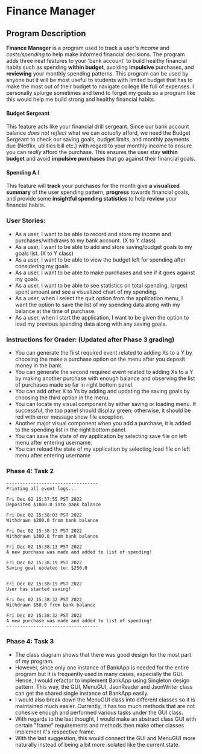 # Finance Manager 

## Program Description

**Finance Manager** is a program used to track a user's _income_ and _costs/spending_ to help make informed financial decisions.
The program adds three neat features to your 'bank account' to build healthy financial habits such as spending **within budget**, avoiding **impulsive** purchases, and **reviewing** your monthly spending patterns.
This program can be used by anyone but it will be most useful to students with limited budget that has to make the most out of their budget to navigate college life full of expenses.
I personally splurge sometimes and tend to forget my goals so a program like this would help me build strong and healthy financial habits.

#### Budget Sergeant

This feature acts like your financial drill sergeant. Since our bank account balance _does not reflect_ what we can _actually_ afford, we need the Budget Sergeant to check our saving goals, budget limits, and monthly payments due (Netflix, utilities bill etc.) with regard to your monthly income to ensure you can _really_ afford the purchase. This ensures the user stay **within budget** and avoid **impulsive purchases** that go against their financial goals.

#### Spending A.I

This feature will **track** your purchases for the month give **a visualized summary** of the user spending pattern, **progress** towards financial goals, and provide some **insightful spending statistics** to help **review** your financial habits.

### User Stories:

- As a user, I want to be able to record and store my income and purchases/withdraws to my bank account. (X to Y class)
- As a user, I want to be able to add and store saving/budget goals to my goals list. (X to Y class)
- As a user, I want to be able to view the budget left for spending after considering my goals.
- As a user, I want to be able to make purchases and see if it goes against my goals.
- As a user, I want to be able to see statistics on total spending, largest spent amount and see a visualized chart of my spending.
- As a user, when I select the quit option from the application menu, I want the option to save the list of my spending data along with
  my balance at the time of purchase.
- As a user, when I start the application, I want to be given the option to load my previous spending data along with any saving goals.

### Instructions for Grader: (Updated after Phase 3 grading)
- You can generate the first required event related to adding Xs to a Y by choosing the make a purchase option on the menu after you deposit money in the bank. 
- You can generate the second required event related to adding Xs to a Y by making another purchase with enough balance and observing the list of purchases made so far in right bottom panel. 
- You can add other X to Ys by adding and updating the saving goals by choosing the third option in the menu. 
- You can locate my visual component by either saving or loading menu. If successful, the top panel should display green; otherwise, it should be red with error message show file exception.
- Another major visual component when you add a purchase, it is added to the spending list in the right bottom panel. 
- You can save the state of my application by selecting save file on left menu after entering username.
- You can reload the state of my application by selecting load file on left menu after entering username

### Phase 4: Task 2
```
----------------------------------
Printing all event logs...

Fri Dec 02 15:37:55 PST 2022 
Deposited $1000.0 into bank balance

Fri Dec 02 15:38:03 PST 2022
Withdrawn $200.0 from bank balance

Fri Dec 02 15:38:13 PST 2022
Withdrawn $300.0 from bank balance

Fri Dec 02 15:38:13 PST 2022
A new purchase was made and added to list of spending!

Fri Dec 02 15:38:19 PST 2022
Saving goal updated to: $250.0


Fri Dec 02 15:38:19 PST 2022
User has started saving!

Fri Dec 02 15:38:32 PST 2022
Withdrawn $50.0 from bank balance

Fri Dec 02 15:38:32 PST 2022
A new purchase was made and added to list of spending!
----------------------------------
```

### Phase 4: Task 3

- The class diagram shows that there was good design for the most part of my program. 
- However, since only one instance of BankApp is needed for the entire program but it is frequently used in many cases, especially the GUI. Hence, I would refactor to implement BankApp using Singleton design pattern. This way, the GUI, MenuGUI, JsonReader and JsonWriter class can get the shared single instance of BankApp easily.
- I would also break down the MenuGUI class into different classes so it is maintained much easier. Currently, it has too much methods that are not cohesive enough and performed various tasks under the GUI class. 
- With regards to the last thought, I would make an abstract class GUI with certain "frame" requirements and methods then make other classes implement it's respective frame. 
- With the last suggestion, this would connect the GUI and MenuGUI more naturally instead of being a bit more isolated like the current state.